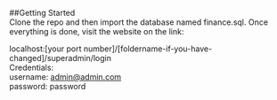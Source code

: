 ##Getting Started
<br>Clone the repo and then import the database named finance.sql. Once everything is done, visit the website on the link:
<br>

localhost:[your port number]/[foldername-if-you-have-changed]/superadmin/login
<br>Credentials:
<br>username: admin@admin.com
<br>password: password
